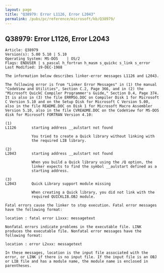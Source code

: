 ```yaml
---
layout: page
title: "Q38979: Error L1126, Error L2043"
permalink: /pubs/pc/reference/microsoft/kb/Q38979/
---
```


## Q38979: Error L1126, Error L2043

	Article: Q38979
	Version(s): 5.00 5.10 | 5.10
	Operating System: MS-DOS    | OS/2
	Flags: ENDUSER | s_pascal h_fortran h_masm s_quickc s_link s_error
	Last Modified: 19-DEC-1988
	
	The information below describes linker-error messages L1126 and L2043.
	
	The following error is from "Linker Error Messages" in (1) the manual
	"CodeView and Utilities", Section C.2, Page 366, and in (2) the
	"Microsoft QuickC Compiler Programmer's Guide," Section D.4, Page 374.
	It is also in (3) the file ERRMSG.DOC on Compiler Disk 1 for Microsoft
	C Version 5.10 and on the Setup Disk for Microsoft C Version 5.00,
	also in the file README.DOC on Disk 1 for Microsoft Macro Assembler
	Version 5.10, also in the file CVREADME.DOC on the CodeView for MS-DOS
	disk for Microsoft FORTRAN Version 4.10:
	
	(1)
	L1126       starting address __aulstart not found
	
	            You tried to create a Quick library without linking with
	            the required LIB library.
	
	(2)
	L2043       starting address __aulstart not found
	
	            When you build a Quick library using the /Q option, the
	            linker expects to find the symbol __aulstart defined as a
	            starting address.
	
	(3)
	L2043       Quick Library support module missing
	
	            When creating a Quick library, you did not link with the
	            required QUICKLIB.OBJ module.
	
	Fatal errors cause the linker to stop execution. Fatal error messages
	have the following format:
	
	location : fatal error L1xxx: messagetext
	
	Nonfatal errors indicate problems in the executable file. LINK
	produces the executable file. Nonfatal error messages have the
	following format:
	
	location : error L2xxx: messagetext
	
	In these messages, location is the input file associated with the
	error, or LINK if there is no input file. If the input file is an OBJ
	or LIB file and has a module name, the module name is enclosed in
	parentheses.
